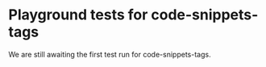 # Playground tests for code-snippets-tags
We are still awaiting the first test run for code-snippets-tags.

